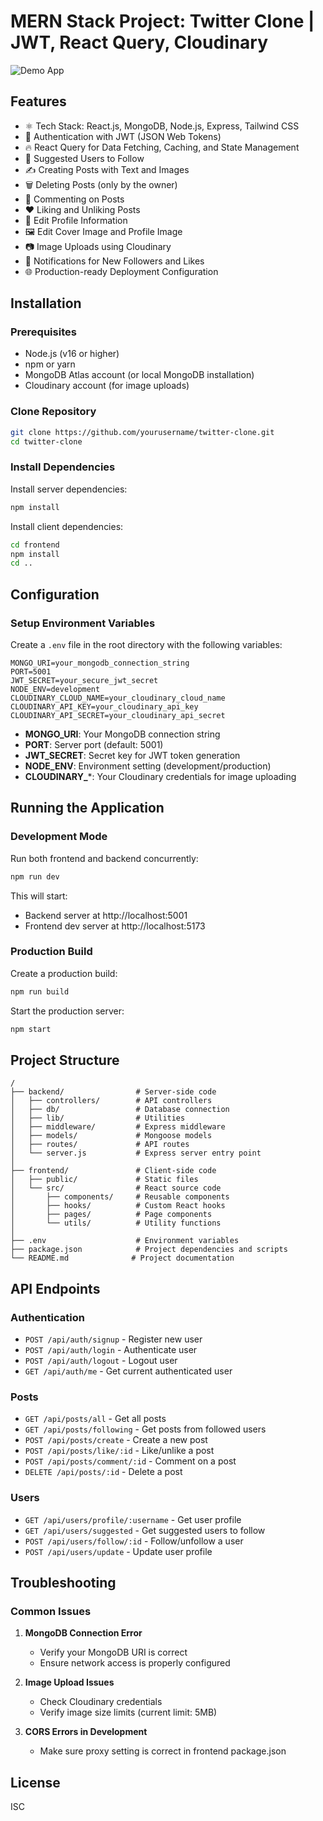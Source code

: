 # MERN Stack Project: Twitter Clone | JWT, React Query, Cloudinary

![Demo App](https://i.ibb.co/f8y9vGS/Group-82.png)

## Features

- ⚛️ Tech Stack: React.js, MongoDB, Node.js, Express, Tailwind CSS
- 🔐 Authentication with JWT (JSON Web Tokens)
- 🔥 React Query for Data Fetching, Caching, and State Management
- 👥 Suggested Users to Follow
- ✍️ Creating Posts with Text and Images
- 🗑️ Deleting Posts (only by the owner)
- 💬 Commenting on Posts
- ❤️ Liking and Unliking Posts
- 📝 Edit Profile Information
- 🖼️ Edit Cover Image and Profile Image
- 📷 Image Uploads using Cloudinary
- 🔔 Notifications for New Followers and Likes
- 🌐 Production-ready Deployment Configuration

## Installation

### Prerequisites

- Node.js (v16 or higher)
- npm or yarn
- MongoDB Atlas account (or local MongoDB installation)
- Cloudinary account (for image uploads)

### Clone Repository

```bash
git clone https://github.com/yourusername/twitter-clone.git
cd twitter-clone
```

### Install Dependencies

Install server dependencies:

```bash
npm install
```

Install client dependencies:

```bash
cd frontend
npm install
cd ..
```

## Configuration

### Setup Environment Variables

Create a `.env` file in the root directory with the following variables:

```
MONGO_URI=your_mongodb_connection_string
PORT=5001
JWT_SECRET=your_secure_jwt_secret
NODE_ENV=development
CLOUDINARY_CLOUD_NAME=your_cloudinary_cloud_name
CLOUDINARY_API_KEY=your_cloudinary_api_key
CLOUDINARY_API_SECRET=your_cloudinary_api_secret
```

- **MONGO_URI**: Your MongoDB connection string
- **PORT**: Server port (default: 5001)
- **JWT_SECRET**: Secret key for JWT token generation
- **NODE_ENV**: Environment setting (development/production)
- **CLOUDINARY_***: Your Cloudinary credentials for image uploading

## Running the Application

### Development Mode

Run both frontend and backend concurrently:

```bash
npm run dev
```

This will start:
- Backend server at http://localhost:5001
- Frontend dev server at http://localhost:5173

### Production Build

Create a production build:

```bash
npm run build
```

Start the production server:

```bash
npm start
```

## Project Structure

```
/
├── backend/                # Server-side code
│   ├── controllers/        # API controllers
│   ├── db/                 # Database connection
│   ├── lib/                # Utilities
│   ├── middleware/         # Express middleware
│   ├── models/             # Mongoose models
│   ├── routes/             # API routes
│   └── server.js           # Express server entry point
│
├── frontend/               # Client-side code
│   ├── public/             # Static files
│   └── src/                # React source code
│       ├── components/     # Reusable components
│       ├── hooks/          # Custom React hooks
│       ├── pages/          # Page components
│       └── utils/          # Utility functions
│
├── .env                    # Environment variables
├── package.json            # Project dependencies and scripts
└── README.md              # Project documentation
```

## API Endpoints

### Authentication
- `POST /api/auth/signup` - Register new user
- `POST /api/auth/login` - Authenticate user
- `POST /api/auth/logout` - Logout user
- `GET /api/auth/me` - Get current authenticated user

### Posts
- `GET /api/posts/all` - Get all posts
- `GET /api/posts/following` - Get posts from followed users
- `POST /api/posts/create` - Create a new post
- `POST /api/posts/like/:id` - Like/unlike a post
- `POST /api/posts/comment/:id` - Comment on a post
- `DELETE /api/posts/:id` - Delete a post

### Users
- `GET /api/users/profile/:username` - Get user profile
- `GET /api/users/suggested` - Get suggested users to follow
- `POST /api/users/follow/:id` - Follow/unfollow a user
- `POST /api/users/update` - Update user profile

## Troubleshooting

### Common Issues

1. **MongoDB Connection Error**
   - Verify your MongoDB URI is correct
   - Ensure network access is properly configured

2. **Image Upload Issues**
   - Check Cloudinary credentials
   - Verify image size limits (current limit: 5MB)

3. **CORS Errors in Development**
   - Make sure proxy setting is correct in frontend package.json

## License

ISC
